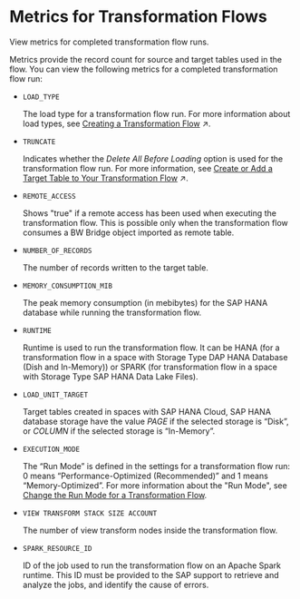 <!-- loiob42fa5b6f4e04a9491efa9bf7dab0929 -->

# Metrics for Transformation Flows

View metrics for completed transformation flow runs.

Metrics provide the record count for source and target tables used in the flow. You can view the following metrics for a completed transformation flow run:

-   `LOAD_TYPE`

    The load type for a transformation flow run. For more information about load types, see [Creating a Transformation Flow](https://help.sap.com/viewer/24f836070a704022a40c15442163e5cf/DEV_CURRENT/en-US/f7161e6c20204672ac4a6d90c81762e4.html "Create a transformation flow to load data from one or more sources, apply transformations (such as a join), and output the result in a target table. You can load a full set of data from one or more sources to a target table. You can add local tables and views, Open SQL schema objects, and also remote tables located in BW Bridge spaces. You can also load delta changes (including deleted records) from one source table to a target table.") :arrow_upper_right:.

-   `TRUNCATE`

    Indicates whether the *Delete All Before Loading* option is used for the transformation flow run. For more information, see [Create or Add a Target Table to Your Transformation Flow](https://help.sap.com/viewer/24f836070a704022a40c15442163e5cf/DEV_CURRENT/en-US/0950746ab4444e5ca6a665ee1b0380a1.html "A transformation flow writes data to a target table. You can create a new target table or use an existing one.") :arrow_upper_right:.

-   `REMOTE_ACCESS` 

    Shows "true" if a remote access has been used when executing the transformation flow. This is possible only when the transformation flow consumes a BW Bridge object imported as remote table.

-   `NUMBER_OF_RECORDS`

    The number of records written to the target table.

-   `MEMORY_CONSUMPTION_MIB`

    The peak memory consumption \(in mebibytes\) for the SAP HANA database while running the transformation flow.

-   `RUNTIME`

    Runtime is used to run the transformation flow. It can be HANA \(for a transformation flow in a space with Storage Type DAP HANA Database \(Dish and In-Memory\)\) or SPARK \(for transformation flow in a space with Storage Type SAP HANA Data Lake Files\).

-   `LOAD_UNIT_TARGET` 

    Target tables created in spaces with SAP HANA Cloud, SAP HANA database storage have the value *PAGE* if the selected storage is “Disk”, or *COLUMN* if the selected storage is “In-Memory”.

-   `EXECUTION_MODE` 

    The “Run Mode” is defined in the settings for a transformation flow run: 0 means “Performance-Optimized \(Recommended\)” and 1 means “Memory-Optimized”. For more information about the "Run Mode", see [Change the Run Mode for a Transformation Flow](change-the-run-mode-for-a-transformation-flow-f7da029.md).

-   `VIEW TRANSFORM STACK SIZE ACCOUNT`

    The number of view transform nodes inside the transformation flow.

-   `SPARK_RESOURCE_ID`

    ID of the job used to run the transformation flow on an Apache Spark runtime. This ID must be provided to the SAP support to retrieve and analyze the jobs, and identify the cause of errors.


